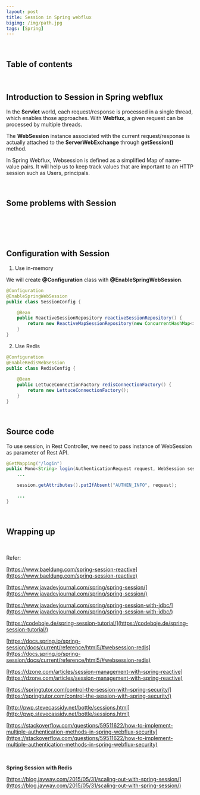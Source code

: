 ```yaml
---
layout: post
title: Session in Spring webflux
bigimg: /img/path.jpg
tags: [Spring]
---
```




<br>

## Table of contents





<br>

## Introduction to Session in Spring webflux

In the **Servlet** world, each request/response is processed in a single thread, which enables those approaches. With **Webflux**, a given request can be processed by multiple threads.

The **WebSession** instance associated with the current request/response is actually attached to the **ServerWebExchange** through **getSession()** method.

In Spring Webflux, Websession is defined as a simplified Map of name-value pairs. It will help us to keep track values that are important to an HTTP session such as Users, principals.

<br>

## Some problems with Session





<br>

## 





<br>

## Configuration with Session
1. Use in-memory

We will create **@Configuration** class with **@EnableSpringWebSession**.

```java
@Configuration
@EnableSpringWebSession
public class SessionConfig {

	@Bean
	public ReactiveSessionRepository reactiveSessionRepository() {
		return new ReactiveMapSessionRepository(new ConcurrentHashMap<>());
	}
}
```


2. Use Redis

```java
@Configuration
@EnableRedisWebSession
public class RedisConfig {
  
    @Bean
    public LettuceConnectionFactory redisConnectionFactory() {
        return new LettuceConnectionFactory();
    }
}
```


<br>

## Source code

To use session, in Rest Controller, we need to pass instance of WebSession as parameter of Rest API.

```java
@GetMapping("/login")
public Mono<String> login(AuthenticationRequest request, WebSession session) {
    ...

    session.getAttributes().putIfAbsent("AUTHEN_INFO", request);

    ...
}
```

<br>

## Wrapping up







<br>

Refer:

[https://www.baeldung.com/spring-session-reactive](https://www.baeldung.com/spring-session-reactive)

[https://www.javadevjournal.com/spring/spring-session/](https://www.javadevjournal.com/spring/spring-session/)

[https://www.javadevjournal.com/spring/spring-session-with-jdbc/](https://www.javadevjournal.com/spring/spring-session-with-jdbc/)

[https://codeboje.de/spring-session-tutorial/](https://codeboje.de/spring-session-tutorial/)

[https://docs.spring.io/spring-session/docs/current/reference/html5/#websession-redis](https://docs.spring.io/spring-session/docs/current/reference/html5/#websession-redis)

[https://dzone.com/articles/session-management-with-spring-reactive](https://dzone.com/articles/session-management-with-spring-reactive)

[https://springtutor.com/control-the-session-with-spring-security/](https://springtutor.com/control-the-session-with-spring-security/)

[http://pwp.stevecassidy.net/bottle/sessions.html](http://pwp.stevecassidy.net/bottle/sessions.html)

[https://stackoverflow.com/questions/59511622/how-to-implement-multiple-authentication-methods-in-spring-webflux-security](https://stackoverflow.com/questions/59511622/how-to-implement-multiple-authentication-methods-in-spring-webflux-security)

<br>

**Spring Session with Redis**

[https://blog.jayway.com/2015/05/31/scaling-out-with-spring-session/](https://blog.jayway.com/2015/05/31/scaling-out-with-spring-session/)